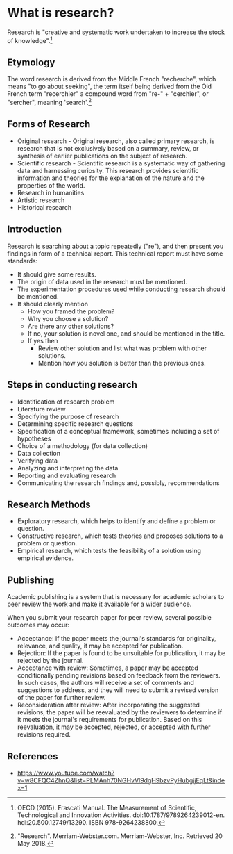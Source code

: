 # What is research?

Research is "creative and systematic work undertaken to increase the stock of knowledge".[^definition]

## Etymology

The word research is derived from the Middle French "recherche", which means "to go about seeking", the term itself being derived from the Old French term "recerchier" a compound word from "re-" + "cerchier", or "sercher", meaning 'search'.[^researchWordOrigin]

## Forms of Research

- Original research - Original research, also called primary research, is research that is not exclusively based on a summary, review, or synthesis of earlier publications on the subject of research.
- Scientific research - Scientific research is a systematic way of gathering data and harnessing curiosity. This research provides scientific information and theories for the explanation of the nature and the properties of the world.
- Research in humanities
- Artistic research
- Historical research

## Introduction

Research is searching about a topic repeatedly ("re"), and then present you findings in form of a technical report. This technical report must have some standards:

- It should give some results.
- The origin of data used in the research must be mentioned.
- The experimentation procedures used while conducting research should be mentioned.
- It should clearly mention
    - How you framed the problem?
    - Why you choose a solution?
    - Are there any other solutions?
    - If no, your solution is novel one, and should be mentioned in the title.
    - If yes then
        - Review other solution and list what was problem with other solutions.
        - Mention how you solution is better than the previous ones.

## Steps in conducting research

- Identification of research problem
- Literature review
- Specifying the purpose of research
- Determining specific research questions
- Specification of a conceptual framework, sometimes including a set of hypotheses
- Choice of a methodology (for data collection)
- Data collection
- Verifying data
- Analyzing and interpreting the data
- Reporting and evaluating research
- Communicating the research findings and, possibly, recommendations

## Research Methods

- Exploratory research, which helps to identify and define a problem or question.
- Constructive research, which tests theories and proposes solutions to a problem or question.
- Empirical research, which tests the feasibility of a solution using empirical evidence.

## Publishing

Academic publishing is a system that is necessary for academic scholars to peer review the work and make it available for a wider audience.

When you submit your research paper for peer review, several possible outcomes may occur:

- Acceptance: If the paper meets the journal's standards for originality, relevance, and quality, it may be accepted for publication.
- Rejection: If the paper is found to be unsuitable for publication, it may be rejected by the journal.
- Acceptance with review: Sometimes, a paper may be accepted conditionally pending revisions based on feedback from the reviewers. In such cases, the authors will receive a set of comments and suggestions to address, and they will need to submit a revised version of the paper for further review.
- Reconsideration after review: After incorporating the suggested revisions, the paper will be reevaluated by the reviewers to determine if it meets the journal's requirements for publication. Based on this reevaluation, it may be accepted, rejected, or accepted with further revisions required.

## References

- <https://www.youtube.com/watch?v=w8CFQC4ZhnQ&list=PLMAnh70NGHvVl9dgH9bzvPyHubgjjEqLt&index=1>

[^definition]: OECD (2015). Frascati Manual. The Measurement of Scientific, Technological and Innovation Activities. doi:10.1787/9789264239012-en. hdl:20.500.12749/13290. ISBN 978-9264238800.

[^researchWordOrigin]: "Research". Merriam-Webster.com. Merriam-Webster, Inc. Retrieved 20 May 2018.
